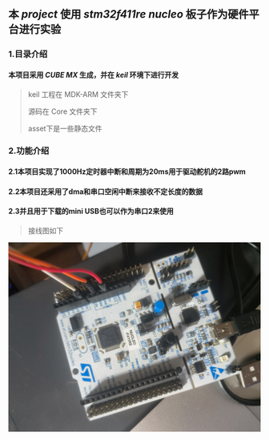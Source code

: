 ## 本 ***project*** 使用 ***stm32f411re nucleo*** 板子作为硬件平台进行实验
### 1.目录介绍
#### 本项目采用 ***CUBE MX*** 生成，并在 ***keil*** 环境下进行开发
> keil 工程在 MDK-ARM 文件夹下 
>
> 源码在 Core 文件夹下
>
>asset下是一些静态文件
### 2.功能介绍
#### 2.1本项目实现了1000Hz定时器中断和周期为20ms用于驱动舵机的2路pwm
#### 2.2本项目还采用了dma和串口空闲中断来接收不定长度的数据
#### 2.3并且用于下载的mini USB也可以作为串口2来使用
> 接线图如下

![case](./asset/case.jpg)
